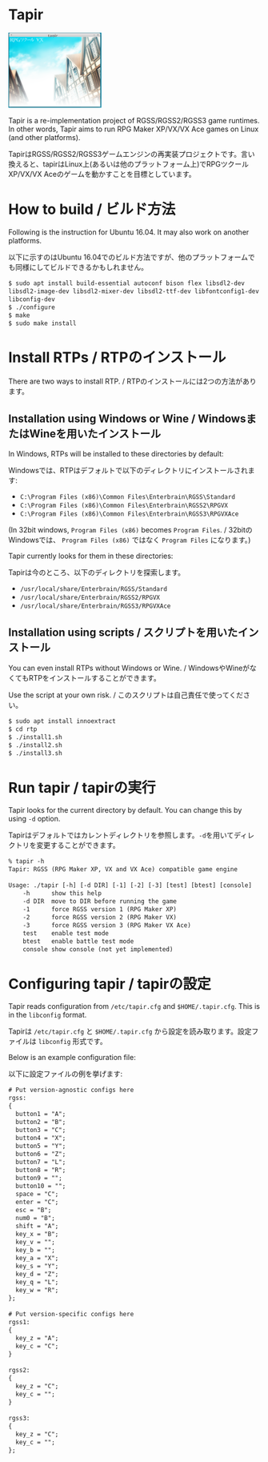 # Tapir

<img src="imgs/vx-title.png" height="150">

Tapir is a re-implementation project of RGSS/RGSS2/RGSS3 game runtimes. In other words, Tapir aims to run RPG Maker XP/VX/VX Ace games on Linux (and other platforms).

TapirはRGSS/RGSS2/RGSS3ゲームエンジンの再実装プロジェクトです。言い換えると、tapirはLinux上(あるいは他のプラットフォーム上)でRPGツクールXP/VX/VX Aceのゲームを動かすことを目標としています。

# How to build / ビルド方法

Following is the instruction for Ubuntu 16.04. It may also work on another platforms.

以下に示すのはUbuntu 16.04でのビルド方法ですが、他のプラットフォームでも同様にしてビルドできるかもしれません。

```
$ sudo apt install build-essential autoconf bison flex libsdl2-dev libsdl2-image-dev libsdl2-mixer-dev libsdl2-ttf-dev libfontconfig1-dev libconfig-dev
$ ./configure
$ make
$ sudo make install
```

# Install RTPs / RTPのインストール

There are two ways to install RTP. / RTPのインストールには2つの方法があります。

## Installation using Windows or Wine / WindowsまたはWineを用いたインストール

In Windows, RTPs will be installed to these directories by default:

Windowsでは、RTPはデフォルトで以下のディレクトリにインストールされます:

- `C:\Program Files (x86)\Common Files\Enterbrain\RGSS\Standard`
- `C:\Program Files (x86)\Common Files\Enterbrain\RGSS2\RPGVX`
- `C:\Program Files (x86)\Common Files\Enterbrain\RGSS3\RPGVXAce`

(In 32bit windows, `Program Files (x86)` becomes `Program Files`. / 32bitのWindowsでは、 `Program Files (x86)` ではなく `Program Files` になります。)

Tapir currently looks for them in these directories:

Tapirは今のところ、以下のディレクトリを探索します。

- `/usr/local/share/Enterbrain/RGSS/Standard`
- `/usr/local/share/Enterbrain/RGSS2/RPGVX`
- `/usr/local/share/Enterbrain/RGSS3/RPGVXAce`

## Installation using scripts / スクリプトを用いたインストール

You can even install RTPs without Windows or Wine. / WindowsやWineがなくてもRTPをインストールすることができます。

Use the script at your own risk. / このスクリプトは自己責任で使ってください。

```
$ sudo apt install innoextract
$ cd rtp
$ ./install1.sh
$ ./install2.sh
$ ./install3.sh
```

# Run tapir / tapirの実行

Tapir looks for the current directory by default. You can change this by using `-d` option.

Tapirはデフォルトではカレントディレクトリを参照します。`-d`を用いてディレクトリを変更することができます。

```
% tapir -h
Tapir: RGSS (RPG Maker XP, VX and VX Ace) compatible game engine

Usage: ./tapir [-h] [-d DIR] [-1] [-2] [-3] [test] [btest] [console]
    -h      show this help
    -d DIR  move to DIR before running the game
    -1      force RGSS version 1 (RPG Maker XP)
    -2      force RGSS version 2 (RPG Maker VX)
    -3      force RGSS version 3 (RPG Maker VX Ace)
    test    enable test mode
    btest   enable battle test mode
    console show console (not yet implemented)
```

# Configuring tapir / tapirの設定

Tapir reads configuration from `/etc/tapir.cfg` and `$HOME/.tapir.cfg`. This is in the `libconfig` format.

Tapirは `/etc/tapir.cfg` と `$HOME/.tapir.cfg` から設定を読み取ります。設定ファイルは `libconfig` 形式です。

Below is an example configuration file:

以下に設定ファイルの例を挙げます:

```
# Put version-agnostic configs here
rgss:
{
  button1 = "A";
  button2 = "B";
  button3 = "C";
  button4 = "X";
  button5 = "Y";
  button6 = "Z";
  button7 = "L";
  button8 = "R";
  button9 = "";
  button10 = "";
  space = "C";
  enter = "C";
  esc = "B";
  num0 = "B";
  shift = "A";
  key_x = "B";
  key_v = "";
  key_b = "";
  key_a = "X";
  key_s = "Y";
  key_d = "Z";
  key_q = "L";
  key_w = "R";
};

# Put version-specific configs here
rgss1:
{
  key_z = "A";
  key_c = "C";
}

rgss2:
{
  key_z = "C";
  key_c = "";
}

rgss3:
{
  key_z = "C";
  key_c = "";
};
```
